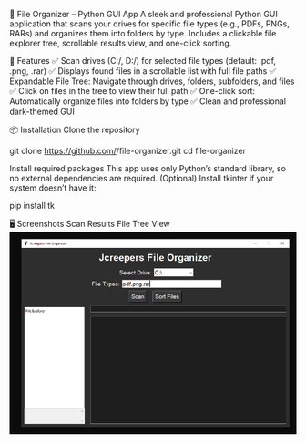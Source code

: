 📁 File Organizer – Python GUI App
A sleek and professional Python GUI application that scans your drives for specific file types (e.g., PDFs, PNGs, RARs) and organizes them into folders by type. Includes a clickable file explorer tree, scrollable results view, and one-click sorting.

🚀 Features
✅ Scan drives (C:/, D:/) for selected file types (default: .pdf, .png, .rar)
✅ Displays found files in a scrollable list with full file paths
✅ Expandable File Tree: Navigate through drives, folders, subfolders, and files
✅ Click on files in the tree to view their full path
✅ One-click sort: Automatically organize files into folders by type
✅ Clean and professional dark-themed GUI

📦 Installation
Clone the repository


git clone https://github.com/<your-username>/file-organizer.git
cd file-organizer

Install required packages
This app uses only Python’s standard library, so no external dependencies are required.
(Optional) Install tkinter if your system doesn’t have it:

pip install tk

🖥️ Screenshots
Scan Results	File Tree View
![File Organizer GUI](File-Organizer.PNG)
